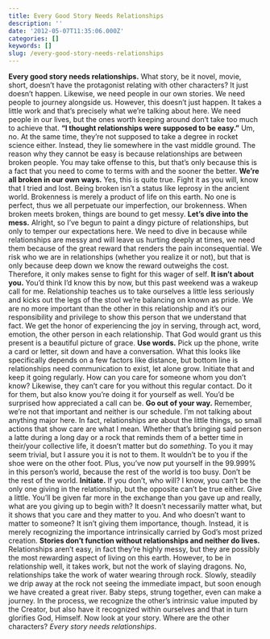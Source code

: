 ```yaml
---
title: Every Good Story Needs Relationships
description: ''
date: '2012-05-07T11:35:06.000Z'
categories: []
keywords: []
slug: /every-good-story-needs-relationships
---
```

**Every good story needs relationships.** What story, be it novel, movie, short, doesn’t have the protagonist relating with other characters? It just doesn’t happen. Likewise, we need people in our own stories. We need people to journey alongside us. However, this doesn’t just happen. It takes a little work and that’s precisely what we’re talking about here. We need people in our lives, but the ones worth keeping around don’t take too much to achieve that.
**“I thought relationships were supposed to be easy.”** Um, no. At the same time, they’re not supposed to take a degree in rocket science either. Instead, they lie somewhere in the vast middle ground. The reason why they cannot be easy is because relationships are between broken people. You may take offense to this, but that’s only because this is a fact that you need to come to terms with and the sooner the better.
**We’re all broken in our own ways.** Yes, this is quite true. Fight it as you will, know that I tried and lost. Being broken isn’t a status like leprosy in the ancient world. Brokenness is merely a product of life on this earth. No one is perfect, thus we all perpetuate our imperfection, our brokenness. When broken meets broken, things are bound to get messy.
**Let’s dive into the mess.** Alright, so I’ve begun to paint a dingy picture of relationships, but only to temper our expectations here. We need to dive in because while relationships are messy and will leave us hurting deeply at times, we need them because of the great reward that renders the pain inconsequential. We risk who we are in relationships (whether you realize it or not), but that is only because deep down we know the reward outweighs the cost. Therefore, it only makes sense to fight for this wager of self.
**It isn’t about you.** You’d think I’d know this by now, but this past weekend was a wakeup call for me. Relationship teaches us to take ourselves a little less seriously and kicks out the legs of the stool we’re balancing on known as pride. We are no more important than the other in this relationship and it’s our responsibility and privilege to show this person that we understand that fact. We get the honor of experiencing the joy in serving, through act, word, emotion, the other person in each relationship. That God would grant us this present is a beautiful picture of grace.
**Use words.** Pick up the phone, write a card or letter, sit down and have a conversation. What this looks like specifically depends on a few factors like distance, but bottom line is relationships need communication to exist, let alone grow. Initiate that and keep it going regularly. How can you care for someone whom you don’t know? Likewise, they can’t care for you without this regular contact. Do it for them, but also know you’re doing it for yourself as well. You’d be surprised how appreciated a call can be.
**Go out of your way.** Remember, we’re not that important and neither is our schedule. I’m not talking about anything major here. In fact, relationships are about the little things, so small actions that show care are what I mean. Whether that’s bringing said person a latte during a long day or a rock that reminds them of a better time in their/your collective life, it doesn’t matter but do _something_. To you it may seem trivial, but I assure you it is not to them. It wouldn’t be to you if the shoe were on the other foot. Plus, you’ve now put yourself in the 99.999% in this person’s world, because the rest of the world is too busy. Don’t be the rest of the world.
**Initiate.** If you don’t, who will? I know, you can’t be the only one giving in the relationship, but the opposite can’t be true either. Give a little. You’ll be given far more in the exchange than you gave up and really, what are you giving up to begin with? It doesn’t necessarily matter what, but it shows that you care and they matter to you. And who doesn’t want to matter to someone? It isn’t giving them importance, though. Instead, it is merely recognizing the importance intrinsically carried by God’s most prized creation.
**Stories don’t function without relationships and neither do lives.** Relationships aren’t easy, in fact they’re highly messy, but they are possibly the most rewarding aspect of living on this earth. However, to be in relationship well, it takes work, but not the work of slaying dragons. No, relationships take the work of water wearing through rock. Slowly, steadily we drip away at the rock not seeing the immediate impact, but soon enough we have created a great river. Baby steps, strung together, even can make a journey. In the process, we recognize the other’s intrinsic value imputed by the Creator, but also have it recognized within ourselves and that in turn glorifies God, Himself. Now look at your story. Where are the other characters? _Every story needs relationships_.
